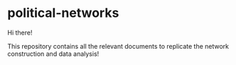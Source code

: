 # political-networks

Hi there!

This repository contains all the relevant documents to replicate the network construction and data analysis!
